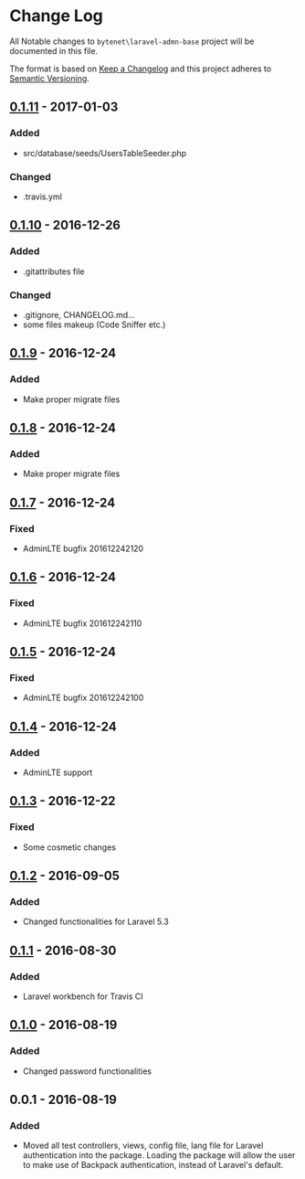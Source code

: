 # Change Log

All Notable changes to `bytenet\laravel-admn-base` project will be documented in this file.


The format is based on [Keep a Changelog](http://keepachangelog.com/) and this project adheres to [Semantic Versioning](http://semver.org/).


## [0.1.11] - 2017-01-03
### Added
- src/database/seeds/UsersTableSeeder.php

### Changed
- .travis.yml

## [0.1.10] - 2016-12-26
### Added
- .gitattributes file

### Changed
- .gitignore, CHANGELOG.md...
- some files makeup (Code Sniffer etc.)

## [0.1.9] - 2016-12-24
### Added
- Make proper migrate files

## [0.1.8] - 2016-12-24
### Added
- Make proper migrate files

## [0.1.7] - 2016-12-24
### Fixed
- AdminLTE bugfix 201612242120

## [0.1.6] - 2016-12-24
### Fixed
- AdminLTE bugfix 201612242110

## [0.1.5] - 2016-12-24
### Fixed
- AdminLTE bugfix 201612242100

## [0.1.4] - 2016-12-24
### Added
- AdminLTE support

## [0.1.3] - 2016-12-22
### Fixed
- Some cosmetic changes

## [0.1.2] - 2016-09-05
### Added
- Changed functionalities for Laravel 5.3

## [0.1.1] - 2016-08-30
### Added
- Laravel workbench for Travis CI

## [0.1.0] - 2016-08-19
### Added
- Changed password functionalities

## 0.0.1 - 2016-08-19
### Added
- Moved all test controllers, views, config file, lang file for Laravel authentication into the package. Loading the package will allow the user to make use of Backpack authentication, instead of Laravel's default.

[0.1.11]: https://github.com/ByteNet-Serbia/laravel-admin-base/compare/v0.1.10...v0.1.11
[0.1.10]: https://github.com/ByteNet-Serbia/laravel-admin-base/compare/v0.1.9...v0.1.10
[0.1.9]: https://github.com/ByteNet-Serbia/laravel-admin-base/compare/v0.1.8...v0.1.9
[0.1.8]: https://github.com/ByteNet-Serbia/laravel-admin-base/compare/v0.1.7...v0.1.8
[0.1.7]: https://github.com/ByteNet-Serbia/laravel-admin-base/compare/v0.1.6...v0.1.7
[0.1.6]: https://github.com/ByteNet-Serbia/laravel-admin-base/compare/v0.1.5...v0.1.6
[0.1.5]: https://github.com/ByteNet-Serbia/laravel-admin-base/compare/v0.1.4...v0.1.5
[0.1.4]: https://github.com/ByteNet-Serbia/laravel-admin-base/compare/v0.1.3...v0.1.4
[0.1.3]: https://github.com/ByteNet-Serbia/laravel-admin-base/compare/v0.1.2...v0.1.3
[0.1.2]: https://github.com/ByteNet-Serbia/laravel-admin-base/compare/v0.1.1...v0.1.2
[0.1.1]: https://github.com/ByteNet-Serbia/laravel-admin-base/compare/v0.1.0...v0.1.1
[0.1.0]: https://github.com/ByteNet-Serbia/laravel-admin-base/compare/v0.0.1...v0.1.0
